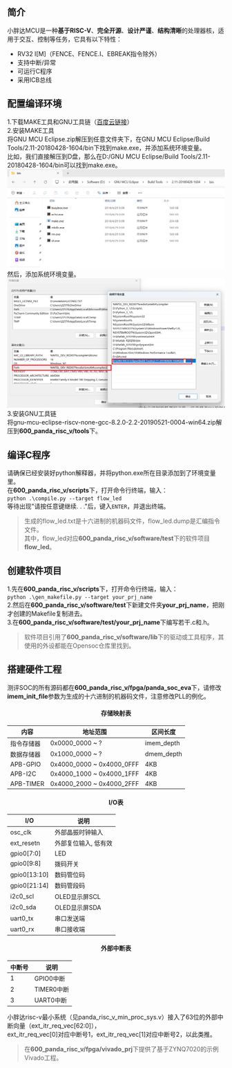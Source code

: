 ## 简介
小胖达MCU是一种**基于RISC-V**、**完全开源**、**设计严谨**、**结构清晰**的处理器核，适用于交互、控制等任务，它具有以下特性：  

 - RV32 I[M]（FENCE、FENCE.I、EBREAK指令除外）
 - 支持中断/异常
 - 可运行C程序
 - 采用ICB总线

## 配置编译环境
1.下载MAKE工具和GNU工具链（[百度云链接](https://pan.baidu.com/s/1Wq-isumnnuQNxXdvCApr0g?pwd=1234)）  
2.安装MAKE工具  
将GNU MCU Eclipse.zip解压到任意文件夹下，在GNU MCU Eclipse/Build Tools/2.11-20180428-1604/bin下找到make.exe，并添加系统环境变量。  
比如，我们直接解压到D盘，那么在D:/GNU MCU Eclipse/Build Tools/2.11-20180428-1604/bin可以找到make.exe。  
![说明1](../img/panda_risc_v_1.png)
然后，添加系统环境变量。  
![说明2](../img/panda_risc_v_2.png)
3.安装GNU工具链  
将gnu-mcu-eclipse-riscv-none-gcc-8.2.0-2.2-20190521-0004-win64.zip解压到**600_panda_risc_v/tools**下。  

## 编译C程序
请确保已经安装好python解释器，并将python.exe所在目录添加到了环境变量里。  
在**600_panda_risc_v/scripts**下，打开命令行终端，输入：  
`` python .\compile.py --target flow_led ``  
等待出现"请按任意键继续. . ."后，键入`` ENTER ``，并退出终端。  
> 生成的flow_led.txt是十六进制的机器码文件，flow_led.dump是汇编指令文件。  
其中，flow_led对应**600_panda_risc_v/software/test**下的软件项目**flow_led**。  

## 创建软件项目
1.先在**600_panda_risc_v/scripts**下，打开命令行终端，输入：  
`` python .\gen_makefile.py --target your_prj_name ``  
2.然后在**600_panda_risc_v/software/test**下新建文件夹**your_prj_name**，把刚才创建的Makefile复制进去。  
3.在**600_panda_risc_v/software/test/your_prj_name**下编写若干.c和.h。  
> 软件项目引用了**600_panda_risc_v/software/lib**下的驱动或工具程序，其使用的外设都能在Opensoc仓库里找到。  

## 搭建硬件工程
测评SOC的所有源码都在**600_panda_risc_v/fpga/panda_soc_eva**下，请修改**imem_init_file**参数为生成的十六进制的机器码文件，注意修改PLL的例化。  

#### <center>存储映射表</center>
|内容|地址范围|区间长度|
|---|---|---|
|指令存储器|0x0000_0000 ~ ?|imem_depth|
|数据存储器|0x1000_0000 ~ ?|dmem_depth|
|APB-GPIO|0x4000_0000 ~ 0x4000_0FFF|4KB|
|APB-I2C|0x4000_1000 ~ 0x4000_1FFF|4KB|
|APB-TIMER|0x4000_2000 ~ 0x4000_2FFF|4KB|

#### <center>I/O表</center>
|I/O|说明|
|---|---|
|osc_clk|外部晶振时钟输入|
|ext_resetn|外部复位输入, 低有效|
|gpio0[7:0]|LED|
|gpio0[9:8]|拨码开关|
|gpio0[13:10]|数码管位码|
|gpio0[21:14]|数码管段码|
|i2c0_scl|OLED显示屏SCL|
|i2c0_sda|OLED显示屏SDA|
|uart0_tx|串口发送端|
|uart0_rx|串口接收端|

#### <center>外部中断表</center>
|中断号|说明|
|---|---|
|1|GPIO0中断|
|2|TIMER0中断|
|3|UART0中断|

小胖达risc-v最小系统（见panda_risc_v_min_proc_sys.v）接入了63位的外部中断向量（ext_itr_req_vec[62:0]），  
ext_itr_req_vec[0]对应中断号1，ext_itr_req_vec[1]对应中断号2，以此类推。  

> 在**600_panda_risc_v/fpga/vivado_prj**下提供了基于ZYNQ7020的示例Vivado工程。
